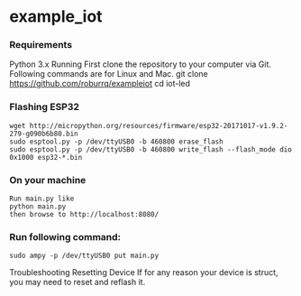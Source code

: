 # example_iot
### Requirements
Python 3.x
Running
First clone the repository to your computer via Git. Following commands are for Linux and Mac.
git clone https://github.com/roburrq/exampleiot
cd iot-led

### Flashing ESP32
```
wget http://micropython.org/resources/firmware/esp32-20171017-v1.9.2-279-g090b6b80.bin
sudo esptool.py -p /dev/ttyUSB0 -b 460800 erase_flash
sudo esptool.py -p /dev/ttyUSB0 -b 460800 write_flash --flash_mode dio 0x1000 esp32-*.bin
```

### On your machine
```
Run main.py like
python main.py
then browse to http://localhost:8080/
```
### Run following command:
```
sudo ampy -p /dev/ttyUSB0 put main.py 
```
Troubleshooting
Resetting Device
If for any reason your device is struct, you may need to reset and reflash it.
